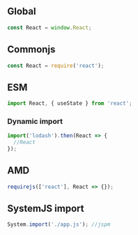 ## Global

```js
const React = window.React;
```

## Commonjs

```js
const React = require('react');
```

## ESM

```js
import React, { useState } from 'react';
```

### Dynamic import

```js
import('lodash').then(React => {
  //React
});
```

## AMD

```js
requirejs(['react'], React => {});
```

## SystemJS import

```js
System.import('./app.js'); //jspm
```

